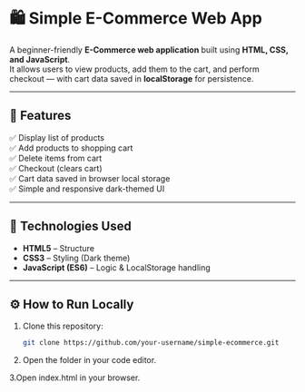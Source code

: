 # 🛍️ Simple E-Commerce Web App

A beginner-friendly **E-Commerce web application** built using **HTML, CSS, and JavaScript**.  
It allows users to view products, add them to the cart, and perform checkout — with cart data saved in **localStorage** for persistence.

---

## 🚀 Features

✅ Display list of products  
✅ Add products to shopping cart  
✅ Delete items from cart  
✅ Checkout (clears cart)  
✅ Cart data saved in browser local storage  
✅ Simple and responsive dark-themed UI  

---

## 🧠 Technologies Used

- **HTML5** – Structure  
- **CSS3** – Styling (Dark theme)  
- **JavaScript (ES6)** – Logic & LocalStorage handling  

---

## ⚙️ How to Run Locally

1. Clone this repository:
   ```bash
   git clone https://github.com/your-username/simple-ecommerce.git

2. Open the folder in your code editor.

3.Open index.html in your browser.